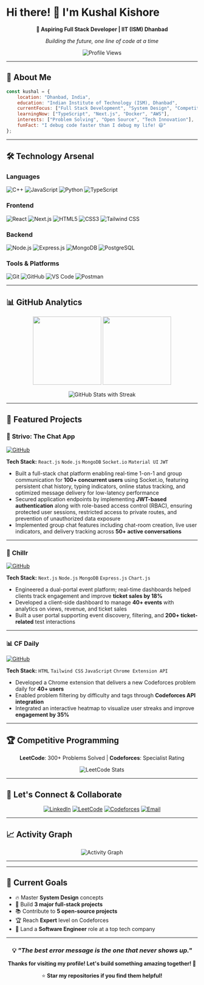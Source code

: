 # Hi there! 👋 I'm **Kushal Kishore**

<div align="center">
  
  **🚀 Aspiring Full Stack Developer | IIT (ISM) Dhanbad**
  
  *Building the future, one line of code at a time*
  
  ![Profile Views](https://komarev.com/ghpvc/?username=SLASH27KushaL&style=for-the-badge&color=FF6A00)
  
</div>

---

## 🌟 About Me

```javascript
const kushal = {
    location: "Dhanbad, India",
    education: "Indian Institute of Technology (ISM), Dhanbad",
    currentFocus: ["Full Stack Development", "System Design", "Competitive Programming"],
    learningNow: ["TypeScript", "Next.js", "Docker", "AWS"],
    interests: ["Problem Solving", "Open Source", "Tech Innovation"],
    funFact: "I debug code faster than I debug my life! 😄"
};
```

---

## 🛠️ Technology Arsenal

### **Languages**
![C++](https://img.shields.io/badge/C++-00599C?style=for-the-badge&logo=cplusplus&logoColor=white)
![JavaScript](https://img.shields.io/badge/JavaScript-F7DF1E?style=for-the-badge&logo=javascript&logoColor=black)
![Python](https://img.shields.io/badge/Python-3776AB?style=for-the-badge&logo=python&logoColor=white)
![TypeScript](https://img.shields.io/badge/TypeScript-3178C6?style=for-the-badge&logo=typescript&logoColor=white)

### **Frontend**
![React](https://img.shields.io/badge/React-61DAFB?style=for-the-badge&logo=react&logoColor=black)
![Next.js](https://img.shields.io/badge/Next.js-000000?style=for-the-badge&logo=nextdotjs&logoColor=white)
![HTML5](https://img.shields.io/badge/HTML5-E34F26?style=for-the-badge&logo=html5&logoColor=white)
![CSS3](https://img.shields.io/badge/CSS3-1572B6?style=for-the-badge&logo=css3&logoColor=white)
![Tailwind CSS](https://img.shields.io/badge/Tailwind_CSS-38B2AC?style=for-the-badge&logo=tailwind-css&logoColor=white)

### **Backend**
![Node.js](https://img.shields.io/badge/Node.js-339933?style=for-the-badge&logo=nodedotjs&logoColor=white)
![Express.js](https://img.shields.io/badge/Express.js-000000?style=for-the-badge&logo=express&logoColor=white)
![MongoDB](https://img.shields.io/badge/MongoDB-47A248?style=for-the-badge&logo=mongodb&logoColor=white)
![PostgreSQL](https://img.shields.io/badge/PostgreSQL-336791?style=for-the-badge&logo=postgresql&logoColor=white)

### **Tools & Platforms**
![Git](https://img.shields.io/badge/Git-F05032?style=for-the-badge&logo=git&logoColor=white)
![GitHub](https://img.shields.io/badge/GitHub-181717?style=for-the-badge&logo=github&logoColor=white)
![VS Code](https://img.shields.io/badge/VS_Code-007ACC?style=for-the-badge&logo=visual-studio-code&logoColor=white)
![Postman](https://img.shields.io/badge/Postman-FF6C37?style=for-the-badge&logo=postman&logoColor=white)

---

## 📊 GitHub Analytics

<div align="center">
  
  <img height="180em" src="https://github-readme-stats.vercel.app/api?username=SLASH27KushaL&show_icons=true&theme=tokyonight&include_all_commits=true&count_private=true"/>
  
  <img height="180em" src="https://github-readme-stats.vercel.app/api/top-langs/?username=SLASH27KushaL&layout=compact&langs_count=8&theme=tokyonight"/>
  
</div>

<p align="center">
  <img
    src="https://github-readme-stats.vercel.app/api?username=SLASH27KushaL&show_icons=true&show_streak=true&theme=tokyonight"
    alt="GitHub Stats with Streak"
  />
</p>


---

## 🚀 Featured Projects

### 💬 **Strivo: The Chat App** 
[![GitHub](https://img.shields.io/badge/GitHub-181717?style=flat-square&logo=github&logoColor=white)](https://github.com/SLASH27KushaL/STRIVO)

**Tech Stack:** `React.js` `Node.js` `MongoDB` `Socket.io` `Material UI` `JWT`

- Built a full-stack chat platform enabling real-time 1-on-1 and group communication for **100+ concurrent users** using Socket.io, featuring persistent chat history, typing indicators, online status tracking, and optimized message delivery for low-latency performance
- Secured application endpoints by implementing **JWT-based authentication** along with role-based access control (RBAC), ensuring protected user sessions, restricted access to private routes, and prevention of unauthorized data exposure
- Implemented group chat features including chat-room creation, live user indicators, and delivery tracking across **50+ active conversations**

---

### 🎉 **Chillr** 
[![GitHub](https://img.shields.io/badge/GitHub-181717?style=flat-square&logo=github&logoColor=white)](https://github.com/SLASH27KushaL/CHILLR)

**Tech Stack:** `Next.js` `Node.js` `MongoDB` `Express.js` `Chart.js`

- Engineered a dual-portal event platform; real-time dashboards helped clients track engagement and improve **ticket sales by 18%**
- Developed a client-side dashboard to manage **40+ events** with analytics on views, revenue, and ticket sales
- Built a user portal supporting event discovery, filtering, and **200+ ticket-related** test interactions

---

### 📊 **CF Daily** 
[![GitHub](https://img.shields.io/badge/GitHub-181717?style=flat-square&logo=github&logoColor=white)](https://github.com/Mayank230106/cf-daily)

**Tech Stack:** `HTML` `Tailwind CSS` `JavaScript` `Chrome Extension API`

- Developed a Chrome extension that delivers a new Codeforces problem daily for **40+ users**
- Enabled problem filtering by difficulty and tags through **Codeforces API integration**
- Integrated an interactive heatmap to visualize user streaks and improve **engagement by 35%**

---

## 🏆 Competitive Programming

<div align="center">
  
  **LeetCode**: 300+ Problems Solved | **Codeforces**: Specialist Rating
  
  ![LeetCode Stats](https://leetcard.jacoblin.cool/slash_27?theme=dark&font=Karma&ext=contest)
  
</div>

---

## 🤝 Let's Connect & Collaborate

<div align="center">
  
  [![LinkedIn](https://img.shields.io/badge/LinkedIn-0A66C2?style=for-the-badge&logo=linkedin&logoColor=white)](https://www.linkedin.com/in/kushal-kishore-084507287/)
  [![LeetCode](https://img.shields.io/badge/LeetCode-FFA116?style=for-the-badge&logo=leetcode&logoColor=black)](https://leetcode.com/u/slash_27/)
  [![Codeforces](https://img.shields.io/badge/Codeforces-1F8ACB?style=for-the-badge&logo=codeforces&logoColor=white)](https://codeforces.com/profile/SLASH_27)
  [![Email](https://img.shields.io/badge/Email-D14836?style=for-the-badge&logo=gmail&logoColor=white)](mailto:kushalkishore27@gmail.com)
  
</div>

---

## 📈 Activity Graph

<div align="center">
  
  ![Activity Graph](https://github-readme-activity-graph.vercel.app/graph?username=SLASH27KushaL&theme=tokyo-night&bg_color=1a1b27&color=be90f2&line=626880&point=f8d847&area=true&hide_border=true)
  
</div>

---



---

## 🎯 Current Goals

- 🔥 Master **System Design** concepts
- 🌱 Build **3 major full-stack projects**
- 📚 Contribute to **5 open-source projects**
- 🏆 Reach **Expert** level on Codeforces
- 💼 Land a **Software Engineer** role at a top tech company

---

<div align="center">
  
  ### 💡 *"The best error message is the one that never shows up."*
  
  **Thanks for visiting my profile! Let's build something amazing together! 🚀**
  
  ⭐ **Star my repositories if you find them helpful!**
  
</div>
